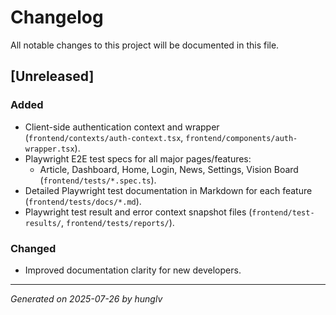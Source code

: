 # Changelog


All notable changes to this project will be documented in this file.

## [Unreleased]

### Added
- Client-side authentication context and wrapper (`frontend/contexts/auth-context.tsx`, `frontend/components/auth-wrapper.tsx`).
- Playwright E2E test specs for all major pages/features:
  - Article, Dashboard, Home, Login, News, Settings, Vision Board (`frontend/tests/*.spec.ts`).
- Detailed Playwright test documentation in Markdown for each feature (`frontend/tests/docs/*.md`).
- Playwright test result and error context snapshot files (`frontend/test-results/`, `frontend/tests/reports/`).

### Changed
- Improved documentation clarity for new developers.

---

*Generated on 2025-07-26 by hunglv*
